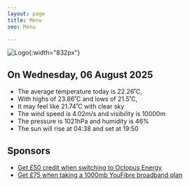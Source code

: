 ```yaml
---
layout: page
title: Menu
seo: Menu

---
```


![Logo](/images/logo.jpg){:width="832px"}

<!-- weather_marker starts -->
## On Wednesday, 06 August 2025

- The average temperature today is 22.26˚C,
- With highs of 23.86˚C and lows of 21.5˚C,
- It may feel like 21.74˚C with clear sky
- The wind speed is 4.02m/s and visibility is 10000m
- The pressure is 1021hPa and humidity is 46%
- The sun will rise at 04:38 and set at 19:50

<!-- weather_marker ends -->

## Sponsors

- [Get £50 credit when switching to Octopus Energy](https://bit.ly/3oD1nnS)
- [Get £75 when taking a 1000mb YouFibre broadband plan](https://aklam.io/91zWhU?)
